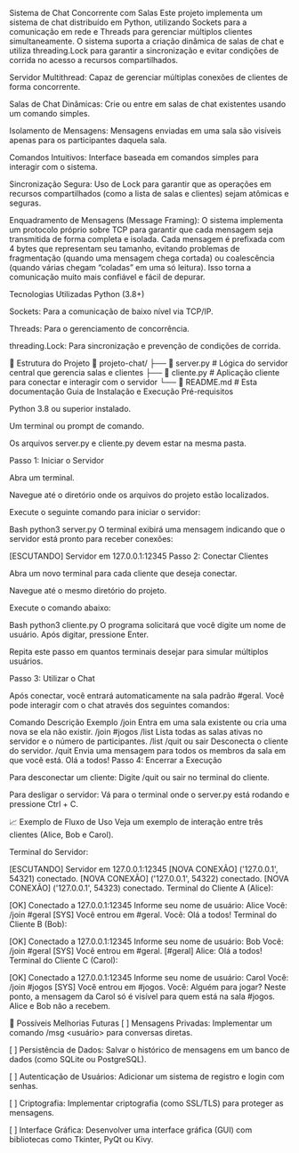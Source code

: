 Sistema de Chat Concorrente com Salas
Este projeto implementa um sistema de chat distribuído em Python, utilizando Sockets para a comunicação em rede e Threads para gerenciar múltiplos clientes simultaneamente. O sistema suporta a criação dinâmica de salas de chat e utiliza threading.Lock para garantir a sincronização e evitar condições de corrida no acesso a recursos compartilhados.

Servidor Multithread: Capaz de gerenciar múltiplas conexões de clientes de forma concorrente.

Salas de Chat Dinâmicas: Crie ou entre em salas de chat existentes usando um comando simples.

Isolamento de Mensagens: Mensagens enviadas em uma sala são visíveis apenas para os participantes daquela sala.

Comandos Intuitivos: Interface baseada em comandos simples para interagir com o sistema.

Sincronização Segura: Uso de Lock para garantir que as operações em recursos compartilhados (como a lista de salas e clientes) sejam atômicas e seguras.

 Enquadramento de Mensagens (Message Framing): O sistema implementa um protocolo próprio sobre TCP para garantir que cada mensagem seja transmitida de forma completa e isolada. Cada mensagem é prefixada com 4 bytes que representam seu tamanho, evitando problemas de fragmentação (quando uma mensagem chega cortada) ou coalescência (quando várias chegam “coladas” em uma só leitura). Isso torna a comunicação muito mais confiável e fácil de depurar.

 Tecnologias Utilizadas
Python (3.8+)

Sockets: Para a comunicação de baixo nível via TCP/IP.

Threads: Para o gerenciamento de concorrência.

threading.Lock: Para sincronização e prevenção de condições de corrida.

📂 Estrutura do Projeto
📂 projeto-chat/
 ├── 📜 server.py      # Lógica do servidor central que gerencia salas e clientes
 ├── 📜 cliente.py     # Aplicação cliente para conectar e interagir com o servidor
 └── 📄 README.md      # Esta documentação
 Guia de Instalação e Execução
Pré-requisitos

Python 3.8 ou superior instalado.

Um terminal ou prompt de comando.

Os arquivos server.py e cliente.py devem estar na mesma pasta.

Passo 1: Iniciar o Servidor

Abra um terminal.

Navegue até o diretório onde os arquivos do projeto estão localizados.

Execute o seguinte comando para iniciar o servidor:

Bash
python3 server.py
O terminal exibirá uma mensagem indicando que o servidor está pronto para receber conexões:

[ESCUTANDO] Servidor em 127.0.0.1:12345
Passo 2: Conectar Clientes

Abra um novo terminal para cada cliente que deseja conectar.

Navegue até o mesmo diretório do projeto.

Execute o comando abaixo:

Bash
python3 cliente.py
O programa solicitará que você digite um nome de usuário. Após digitar, pressione Enter.

Repita este passo em quantos terminais desejar para simular múltiplos usuários.

Passo 3: Utilizar o Chat

Após conectar, você entrará automaticamente na sala padrão #geral. Você pode interagir com o chat através dos seguintes comandos:

Comando	Descrição	Exemplo
/join <sala>	Entra em uma sala existente ou cria uma nova se ela não existir.	/join #jogos
/list	Lista todas as salas ativas no servidor e o número de participantes.	/list
/quit ou sair	Desconecta o cliente do servidor.	/quit
<qualquer texto>	Envia uma mensagem para todos os membros da sala em que você está.	Olá a todos!
Passo 4: Encerrar a Execução

Para desconectar um cliente: Digite /quit ou sair no terminal do cliente.

Para desligar o servidor: Vá para o terminal onde o server.py está rodando e pressione Ctrl + C.

📈 Exemplo de Fluxo de Uso
Veja um exemplo de interação entre três clientes (Alice, Bob e Carol).

Terminal do Servidor:

[ESCUTANDO] Servidor em 127.0.0.1:12345
[NOVA CONEXÃO] ('127.0.0.1', 54321) conectado.
[NOVA CONEXÃO] ('127.0.0.1', 54322) conectado.
[NOVA CONEXÃO] ('127.0.0.1', 54323) conectado.
Terminal do Cliente A (Alice):

[OK] Conectado a 127.0.0.1:12345
Informe seu nome de usuário: Alice
Você: /join #geral
[SYS] Você entrou em #geral.
Você: Olá a todos!
Terminal do Cliente B (Bob):

[OK] Conectado a 127.0.0.1:12345
Informe seu nome de usuário: Bob
Você: /join #geral
[SYS] Você entrou em #geral.
[#geral] Alice: Olá a todos!
Terminal do Cliente C (Carol):

[OK] Conectado a 127.0.0.1:12345
Informe seu nome de usuário: Carol
Você: /join #jogos
[SYS] Você entrou em #jogos.
Você: Alguém para jogar?
Neste ponto, a mensagem da Carol só é visível para quem está na sala #jogos. Alice e Bob não a recebem.

🔮 Possíveis Melhorias Futuras
[ ] Mensagens Privadas: Implementar um comando /msg <usuário> <mensagem> para conversas diretas.

[ ] Persistência de Dados: Salvar o histórico de mensagens em um banco de dados (como SQLite ou PostgreSQL).

[ ] Autenticação de Usuários: Adicionar um sistema de registro e login com senhas.

[ ] Criptografia: Implementar criptografia (como SSL/TLS) para proteger as mensagens.

[ ] Interface Gráfica: Desenvolver uma interface gráfica (GUI) com bibliotecas como Tkinter, PyQt ou Kivy.